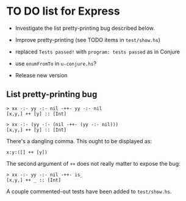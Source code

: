 TO DO list for Express
======================

* Investigate the list pretty-printing bug described below.

* Improve pretty-printing (see TODO items in `test/show.hs`)

* replaced `Tests passed!` with `program: tests passed` as in Conjure

* use `enumFromTo` in `u-conjure.hs`?

* Release new version


## List pretty-printing bug

	> xx -:- yy -:- nil -++- yy -:- nil
	[x,y,] ++ [y] :: [Int]

	> xx -:- (yy -:- (nil -++- (yy -:- nil)))
	[x,y,] ++ [y] :: [Int]

There's a dangling comma.  This ought to be displayed as:

	x:y:([] ++ [y])

The second argument of `++` does not really matter to expose the bug:

	> xx -:- yy -:- nil -++- is_
	[x,y,] ++ _ :: [Int]

A couple commented-out tests have been added to `test/show.hs`.
